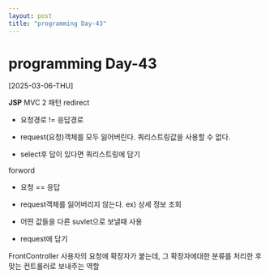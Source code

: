 ```yaml
---
layout: post
title: "programming Day-43"
---
```


# programming Day-43

[2025-03-06-THU]

**JSP**
MVC 2 패턴
	redirect
- 요청경로 != 응답경로
- request(요청)객체를 모두 잃어버린다.
  쿼리스트링값을 사용할 수 없다.

- select후 답이 있다면 쿼리스트링에 담기


forword
- 요청 == 응답
- request객체를 잃어버리지 않는다.
   ex) 상세 정보 조회 
- 어떤 값들을 다른 suvlet으로 보낼때 사용

- request에 담기


FrontController
사용자의 요청에 확장자가 붙는데, 
그 확장자에대한 분류를 처리한 후 맞는 컨트롤러로 보내주는 역할



